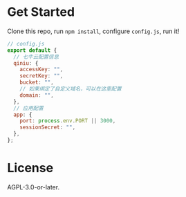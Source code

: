 # Get Started

Clone this repo, run `npm install`, configure `config.js`, run it!

```js
// config.js
export default {
  // 七牛云配置信息
  qiniu: {
    accessKey: "",
    secretKey: "",
    bucket: "",
    // 如果绑定了自定义域名，可以在这里配置
    domain: "",
  },
  // 应用配置
  app: {
    port: process.env.PORT || 3000,
    sessionSecret: "",
  },
};
```

# License

AGPL-3.0-or-later.
